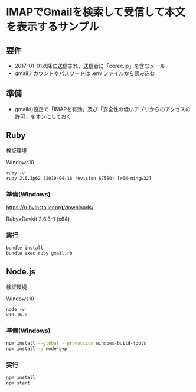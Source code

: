 # IMAPでGmailを検索して受信して本文を表示するサンプル

## 要件
- 2017-01-01以降に送信され、送信者に「corec.jp」を含むメール
- gmailアカウントやパスワードは .env ファイルから読み込む

## 準備
- gmailの設定で「IMAPを有効」及び「安全性の低いアプリからのアクセスの許可」をオンにしておく

## Ruby

検証環境

Windows10

```
ruby -v
ruby 2.6.3p62 (2019-04-16 revision 67580) [x64-mingw32]
```

### 準備(Windows)

<https://rubyinstaller.org/downloads/>

Ruby+Devkit 2.6.3-1 (x64) 

### 実行

```sh
bundle install
bundle exec ruby gmail.rb
```

## Node.js

検証環境

Windows10

```
node -v
v10.16.0
```

### 準備(Windows)

```sh
npm install --global --production windows-build-tools
npm install -g node-gyp
```

### 実行

```sh
npm install
npm start
```